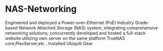 # NAS-Networking
Engineered and deployed a Power-over-Ethernet (PoE) Industry Grade-based Network Attached Storage (NAS) system, integrating comprehensive networking solutions; concurrently developed and hosted a full-stack website utilizing own server on the same platform TrueNAS core,PlexServer,etc , Installed Ubiquiti Gear
